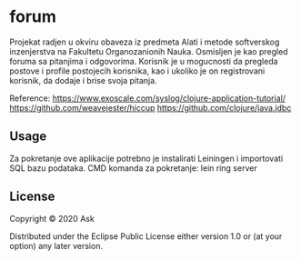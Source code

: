 # forum
Projekat radjen u okviru obaveza iz predmeta Alati i metode softverskog inzenjerstva na Fakultetu Organozanionih Nauka. 
Osmisljen je kao pregled foruma sa pitanjima i odgovorima. Korisnik je u mogucnosti da pregleda postove i profile postojecih korisnika, 
kao i ukoliko je on registrovani korisnik, da dodaje i brise svoja pitanja.

Reference: 
https://www.exoscale.com/syslog/clojure-application-tutorial/
https://github.com/weavejester/hiccup
https://github.com/clojure/java.jdbc

## Usage

Za pokretanje ove aplikacije potrebno je instalirati Leiningen i importovati SQL bazu podataka. 
CMD komanda za pokretanje: lein ring server

## License

Copyright © 2020 Ask

Distributed under the Eclipse Public License either version 1.0 or (at
your option) any later version.
